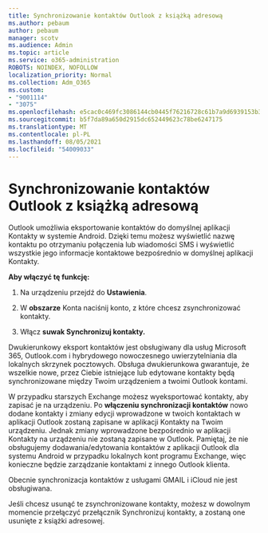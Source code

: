 ```yaml
---
title: Synchronizowanie kontaktów Outlook z książką adresową
ms.author: pebaum
author: pebaum
manager: scotv
ms.audience: Admin
ms.topic: article
ms.service: o365-administration
ROBOTS: NOINDEX, NOFOLLOW
localization_priority: Normal
ms.collection: Adm_O365
ms.custom:
- "9001114"
- "3075"
ms.openlocfilehash: e5cac0c469fc3086144cb0445f76216728c61b7a9d6939153b36aacfde095b08
ms.sourcegitcommit: b5f7da89a650d2915dc652449623c78be6247175
ms.translationtype: MT
ms.contentlocale: pl-PL
ms.lasthandoff: 08/05/2021
ms.locfileid: "54009033"
---
```

# <a name="sync-my-outlook-contacts-to-my-address-book"></a>Synchronizowanie kontaktów Outlook z książką adresową

Outlook umożliwia eksportowanie kontaktów do domyślnej aplikacji Kontakty w systemie Android. Dzięki temu możesz wyświetlić nazwę kontaktu po otrzymaniu połączenia lub wiadomości SMS i wyświetlić wszystkie jego informacje kontaktowe bezpośrednio w domyślnej aplikacji Kontakty.
 
**Aby włączyć tę funkcję:**
 
1. Na urządzeniu przejdź do **Ustawienia**.

2. W **obszarze** Konta naciśnij konto, z które chcesz zsynchronizować kontakty.

3. Włącz **suwak Synchronizuj kontakty.**
 
Dwukierunkowy eksport kontaktów jest obsługiwany dla usług Microsoft 365, Outlook.com i hybrydowego nowoczesnego uwierzytelniania dla lokalnych skrzynek pocztowych. Obsługa dwukierunkowa gwarantuje, że wszelkie nowe, przez Ciebie istniejące lub edytowane kontakty będą synchronizowane między Twoim urządzeniem a twoimi Outlook kontami.
 
W przypadku starszych Exchange możesz wyeksportować kontakty, aby zapisać je na urządzeniu. Po **włączeniu synchronizacji kontaktów** nowo dodane kontakty i zmiany edycji wprowadzone w twoich kontaktach w aplikacji Outlook zostaną zapisane w aplikacji Kontakty na Twoim urządzeniu. Jednak zmiany wprowadzone bezpośrednio w aplikacji Kontakty na urządzeniu nie zostaną zapisane w Outlook. Pamiętaj, że nie obsługujemy dodawania/edytowania kontaktów z aplikacji Outlook dla systemu Android w przypadku lokalnych kont programu Exchange, więc konieczne będzie zarządzanie kontaktami z innego Outlook klienta.
 
Obecnie synchronizacja kontaktów z usługami GMAIL i iCloud nie jest obsługiwana.
 
Jeśli chcesz usunąć te zsynchronizowane kontakty, możesz  w dowolnym momencie przełączyć przełącznik Synchronizuj kontakty, a zostaną one usunięte z książki adresowej.

